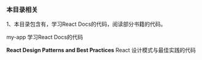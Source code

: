 ### 本目录相关

1、本目录包含有，学习React Docs的代码，阅读部分书籍的代码。

my-app
学习React Docs的代码


**React Design Patterns and Best Practices**
React 设计模式与最佳实践的代码